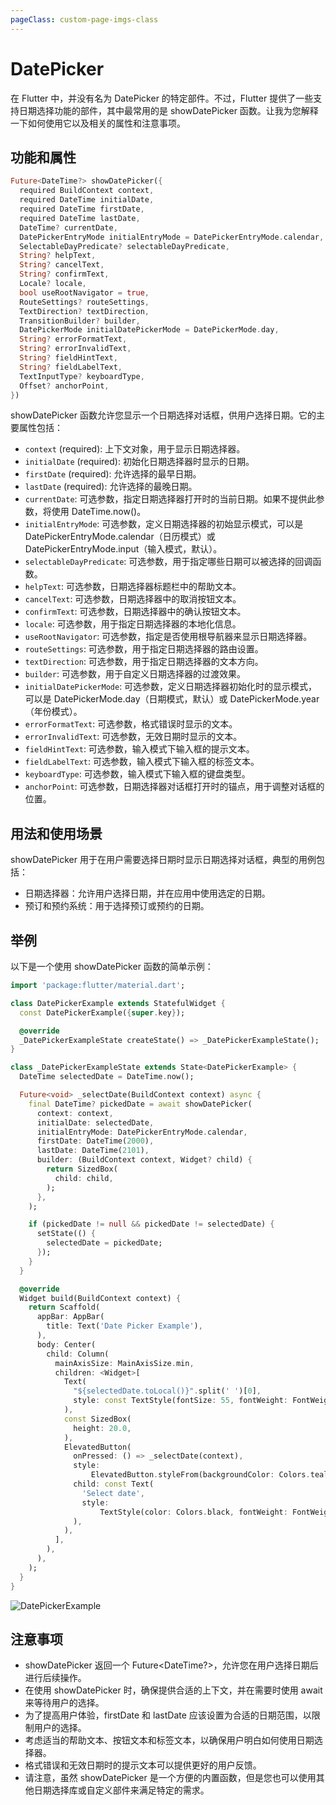 ```yaml
---
pageClass: custom-page-imgs-class
---
```

# DatePicker

在 Flutter 中，并没有名为 DatePicker 的特定部件。不过，Flutter 提供了一些支持日期选择功能的部件，其中最常用的是 showDatePicker 函数。让我为您解释一下如何使用它以及相关的属性和注意事项。

## 功能和属性

```dart
Future<DateTime?> showDatePicker({
  required BuildContext context,
  required DateTime initialDate,
  required DateTime firstDate,
  required DateTime lastDate,
  DateTime? currentDate,
  DatePickerEntryMode initialEntryMode = DatePickerEntryMode.calendar,
  SelectableDayPredicate? selectableDayPredicate,
  String? helpText,
  String? cancelText,
  String? confirmText,
  Locale? locale,
  bool useRootNavigator = true,
  RouteSettings? routeSettings,
  TextDirection? textDirection,
  TransitionBuilder? builder,
  DatePickerMode initialDatePickerMode = DatePickerMode.day,
  String? errorFormatText,
  String? errorInvalidText,
  String? fieldHintText,
  String? fieldLabelText,
  TextInputType? keyboardType,
  Offset? anchorPoint,
})
```

showDatePicker 函数允许您显示一个日期选择对话框，供用户选择日期。它的主要属性包括：

- `context` (required): 上下文对象，用于显示日期选择器。
- `initialDate` (required): 初始化日期选择器时显示的日期。
- `firstDate` (required): 允许选择的最早日期。
- `lastDate` (required): 允许选择的最晚日期。
- `currentDate`: 可选参数，指定日期选择器打开时的当前日期。如果不提供此参数，将使用 DateTime.now()。
- `initialEntryMode`: 可选参数，定义日期选择器的初始显示模式，可以是 DatePickerEntryMode.calendar（日历模式）或 DatePickerEntryMode.input（输入模式，默认）。
- `selectableDayPredicate`: 可选参数，用于指定哪些日期可以被选择的回调函数。
- `helpText`: 可选参数，日期选择器标题栏中的帮助文本。
- `cancelText`: 可选参数，日期选择器中的取消按钮文本。
- `confirmText`: 可选参数，日期选择器中的确认按钮文本。
- `locale`: 可选参数，用于指定日期选择器的本地化信息。
- `useRootNavigator`: 可选参数，指定是否使用根导航器来显示日期选择器。
- `routeSettings`: 可选参数，用于指定日期选择器的路由设置。
- `textDirection`: 可选参数，用于指定日期选择器的文本方向。
- `builder`: 可选参数，用于自定义日期选择器的过渡效果。
- `initialDatePickerMode`: 可选参数，定义日期选择器初始化时的显示模式，可以是 DatePickerMode.day（日期模式，默认）或 DatePickerMode.year（年份模式）。
- `errorFormatText`: 可选参数，格式错误时显示的文本。
- `errorInvalidText`: 可选参数，无效日期时显示的文本。
- `fieldHintText`: 可选参数，输入模式下输入框的提示文本。
- `fieldLabelText`: 可选参数，输入模式下输入框的标签文本。
- `keyboardType`: 可选参数，输入模式下输入框的键盘类型。
- `anchorPoint`: 可选参数，日期选择器对话框打开时的锚点，用于调整对话框的位置。

## 用法和使用场景

showDatePicker 用于在用户需要选择日期时显示日期选择对话框，典型的用例包括：

- 日期选择器：允许用户选择日期，并在应用中使用选定的日期。
- 预订和预约系统：用于选择预订或预约的日期。

## 举例

以下是一个使用 showDatePicker 函数的简单示例：

```dart
import 'package:flutter/material.dart';

class DatePickerExample extends StatefulWidget {
  const DatePickerExample({super.key});

  @override
  _DatePickerExampleState createState() => _DatePickerExampleState();
}

class _DatePickerExampleState extends State<DatePickerExample> {
  DateTime selectedDate = DateTime.now();

  Future<void> _selectDate(BuildContext context) async {
    final DateTime? pickedDate = await showDatePicker(
      context: context,
      initialDate: selectedDate,
      initialEntryMode: DatePickerEntryMode.calendar,
      firstDate: DateTime(2000),
      lastDate: DateTime(2101),
      builder: (BuildContext context, Widget? child) {
        return SizedBox(
          child: child,
        );
      },
    );

    if (pickedDate != null && pickedDate != selectedDate) {
      setState(() {
        selectedDate = pickedDate;
      });
    }
  }

  @override
  Widget build(BuildContext context) {
    return Scaffold(
      appBar: AppBar(
        title: Text('Date Picker Example'),
      ),
      body: Center(
        child: Column(
          mainAxisSize: MainAxisSize.min,
          children: <Widget>[
            Text(
              "${selectedDate.toLocal()}".split(' ')[0],
              style: const TextStyle(fontSize: 55, fontWeight: FontWeight.bold),
            ),
            const SizedBox(
              height: 20.0,
            ),
            ElevatedButton(
              onPressed: () => _selectDate(context),
              style:
                  ElevatedButton.styleFrom(backgroundColor: Colors.tealAccent),
              child: const Text(
                'Select date',
                style:
                    TextStyle(color: Colors.black, fontWeight: FontWeight.bold),
              ),
            ),
          ],
        ),
      ),
    );
  }
}

```

![DatePickerExample](./imgs/DatePickerExample.gif)

## 注意事项

- showDatePicker 返回一个 Future<DateTime?>，允许您在用户选择日期后进行后续操作。
- 在使用 showDatePicker 时，确保提供合适的上下文，并在需要时使用 await 来等待用户的选择。
- 为了提高用户体验，firstDate 和 lastDate 应该设置为合适的日期范围，以限制用户的选择。
- 考虑适当的帮助文本、按钮文本和标签文本，以确保用户明白如何使用日期选择器。
- 格式错误和无效日期时的提示文本可以提供更好的用户反馈。
- 请注意，虽然 showDatePicker 是一个方便的内置函数，但是您也可以使用其他日期选择库或自定义部件来满足特定的需求。
